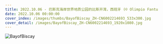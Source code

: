 ```yaml
---
title: 2022.10.06 - 巴斯克海岸世界地质公园的比斯开湾，西班牙 (© Olimpio Fantuz/eStock Photo)
date: 2022.10.06 00:00:00
cover_index: /images/thumbs/BayofBiscay_ZH-CN6002214693_533x300.jpg
cover_detail: /images/BayofBiscay_ZH-CN6002214693_1920x1080.jpg
---
```


![BayofBiscay](/images/BayofBiscay_ZH-CN6002214693_1920x1080.jpg)
